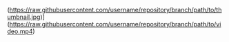 (https://raw.githubusercontent.com/username/repository/branch/path/to/thumbnail.jpg)](https://raw.githubusercontent.com/username/repository/branch/path/to/video.mp4)